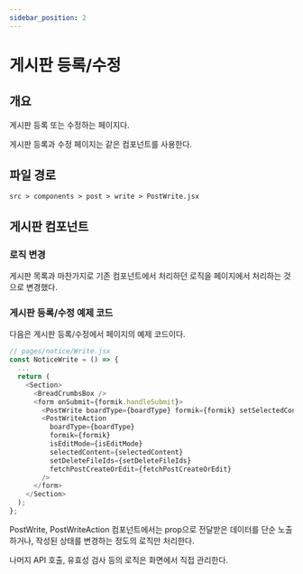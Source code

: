 ```yaml
---
sidebar_position: 2
---
```


# 게시판 등록/수정

## 개요

게시판 등록 또는 수정하는 페이지다.

게시판 등록과 수정 페이지는 같은 컴포넌트를 사용한다.

## 파일 경로

```text
src > components > post > write > PostWrite.jsx
```

## 게시판 컴포넌트

### 로직 변경

게시판 목록과 마찬가지로 기존 컴포넌트에서 처리하던 로직을 페이지에서 처리하는 것으로 변경했다.

### 게시판 등록/수정 예제 코드

다음은 게시판 등록/수정에서 페이지의 예제 코드이다.

```js
// pages/notice/Write.jsx
const NoticeWrite = () => {
  ...
  return (
    <Section>
      <BreadCrumbsBox />
      <form onSubmit={formik.handleSubmit}>
        <PostWrite boardType={boardType} formik={formik} setSelectedContent={setSelectedContent} />
        <PostWriteAction
          boardType={boardType}
          formik={formik}
          isEditMode={isEditMode}
          selectedContent={selectedContent}
          setDeleteFileIds={setDeleteFileIds}
          fetchPostCreateOrEdit={fetchPostCreateOrEdit}
        />
      </form>
    </Section>
  );
};
```

PostWrite, PostWriteAction 컴포넌트에서는 prop으로 전달받은 데이터를 단순 노출하거나, 작성된 상태를 변경하는 정도의 로직만 처리한다.

나머지 API 호출, 유효성 검사 등의 로직은 화면에서 직접 관리한다.
